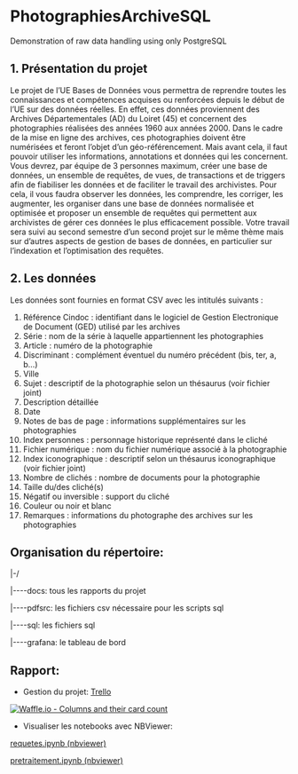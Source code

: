 # PhotographiesArchiveSQL
Demonstration of raw data handling using only PostgreSQL

## 1. Présentation du projet
Le projet de l’UE Bases de Données vous permettra de reprendre toutes les connaissances et compétences acquises ou renforcées depuis le début de l’UE sur des données réelles. En effet, ces données proviennent des Archives Départementales (AD) du Loiret (45) et concernent des photographies réalisées des années 1960 aux années 2000. Dans le cadre de la mise en ligne des archives, ces photographies doivent être numérisées et feront l’objet d’un géo-référencement. Mais avant cela, il faut pouvoir utiliser les informations, annotations et données qui les concernent. Vous devrez, par équipe de 3 personnes maximum, créer une base de données, un ensemble de requêtes, de vues, de transactions et de triggers afin de fiabiliser les données et de faciliter le travail des archivistes. Pour cela, il vous faudra observer les données, les comprendre, les corriger, les augmenter, les organiser dans une base de données normalisée et optimisée et proposer un ensemble de requêtes qui permettent aux archivistes de gérer ces données le plus efficacement possible. Votre travail sera suivi au second semestre d’un second projet sur le même thème mais sur d’autres aspects de gestion de bases de données, en particulier sur l’indexation et l’optimisation des requêtes.

## 2. Les données
Les données sont fournies en format CSV avec les intitulés suivants :
  1. Référence Cindoc : identifiant dans le logiciel de Gestion Electronique de Document (GED) utilisé par les archives
  2. Série : nom de la série à laquelle appartiennent les photographies
  3. Article : numéro de la photographie
  4. Discriminant : complément éventuel du numéro précédent (bis, ter, a, b…)
  5. Ville
  6. Sujet : descriptif de la photographie selon un thésaurus (voir fichier joint)
  7. Description détaillée
  8. Date
  9. Notes de bas de page : informations supplémentaires sur les photographies
  10. Index personnes : personnage historique représenté dans le cliché
  11. Fichier numérique : nom du fichier numérique associé à la photographie
  12. Index iconographique : descriptif selon un thésaurus iconographique (voir fichier joint)
  13. Nombre de clichés : nombre de documents pour la photographie
  14. Taille du/des cliché(s)
  15. Négatif ou inversible : support du cliché
  16. Couleur ou noir et blanc
  17. Remarques : informations du photographe des archives sur les photographies

## Organisation du répertoire:
|-/

|----docs: tous les rapports du projet

|----pdfsrc: les fichiers csv nécessaire pour les scripts sql

|----sql: les fichiers sql

|----grafana: le tableau de bord

## Rapport:
- Gestion du projet:
[Trello](https://trello.com/b/traOSgOr/tea-bd)

[![Waffle.io - Columns and their card count](https://badge.waffle.io/mhoangvslev/PhotographiesArchiveSQL.svg?columns=all)](https://waffle.io/mhoangvslev/PhotographiesArchiveSQL)

- Visualiser les notebooks avec NBViewer:

[requetes.ipynb (nbviewer)](https://nbviewer.jupyter.org/github/mhoangvslev/PhotographiesArchiveSQL/blob/master/docs/phase%201/requetes.ipynb)

[pretraitement.ipynb (nbviewer)](https://nbviewer.jupyter.org/github/mhoangvslev/PhotographiesArchiveSQL/blob/master/docs/phase%201/pretraitement.ipynb)
